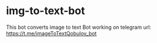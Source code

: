 # img-to-text-bot
This bot converts image to text
Bot working on telegram url: https://t.me/imageToTextQobulov_bot

